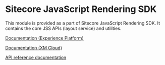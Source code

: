 # Sitecore JavaScript Rendering SDK

This module is provided as a part of Sitecore JavaScript Rendering SDK. It contains the core JSS APIs (layout service) and utilities.

[Documentation (Experience Platform)](https://doc.sitecore.com/xp/en/developers/hd/21/sitecore-headless-development/sitecore-javascript-rendering-sdks--jss-.html)

[Documentation (XM Cloud)](https://doc.sitecore.com/xmc/en/developers/xm-cloud/sitecore-javascript-rendering-sdks--jss-.html)

[API reference documentation](/ref-docs/sitecore-jss/)
